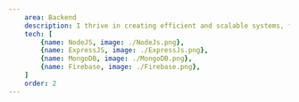 ```yaml
---
    area: Backend
    description: I thrive in creating efficient and scalable systems, focusing on robust APIs, data management, and seamless integration to power user-centric applications.
    tech: [
        {name: NodeJS, image: ./NodeJs.png},
        {name: ExpressJS, image: ./ExpressJs.png},
        {name: MongoDB, image: ./MongoDB.png},
        {name: Firebase, image: ./Firebase.png},
    ]
    order: 2
---
```

